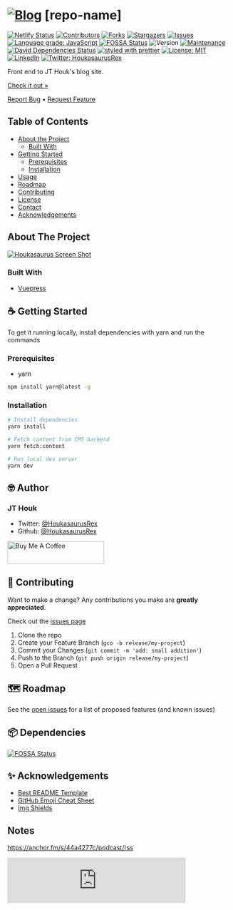 # [![Blog][logo]][url] [repo-name]

<!-- PROJECT SHIELDS -->
<!--
*** Reference links are enclosed in brackets [ ] instead of parentheses ( ).
*** https://www.markdownguide.org/basic-syntax/#reference-style-links
*** See bottom of page for list of reference links
-->
[![Netlify Status][netlify-shield]][netlify-url]
[![Contributors][contributors-shield]][contributors-url]
[![Forks][forks-shield]][forks-url]
[![Stargazers][stars-shield]][stars-url]
[![Issues][issues-shield]][issues-url]
[![Language grade: JavaScript][lgtm-shield]][lgtm-url]
[![FOSSA Status][fossa-shield]][fossa-url]
![Version][version-shield]
[![Maintenance][maintenance-shield]][maintenance-url]
[![David Dependencies Status][dependencies-shield]][dependencies-url]
[![styled with prettier][prettier-shield]][prettier-url]
[![License: MIT][license-shield]][license-url]
[![LinkedIn][linkedin-shield]][linkedin-url]
[![Twitter: HoukasaurusRex][twitter-shield]][twitter-url]

Front end to JT Houk's blog site.

[Check it out »][product-url]

[Report Bug][issues-url] • [Request Feature][issues-url]

<!-- TABLE OF CONTENTS -->
## Table of Contents

* [About the Project](#about-the-project)
  * [Built With](#built-with)
* [Getting Started](#getting-started)
  * [Prerequisites](#prerequisites)
  * [Installation](#installation)
* [Usage](#usage)
* [Roadmap](#roadmap)
* [Contributing](#contributing)
* [License](#license)
* [Contact](#contact)
* [Acknowledgements](#acknowledgements)

<!-- ABOUT THE PROJECT -->
## About The Project

[![Houkasaurus Screen Shot][product-screenshot]][product-url]

### Built With

* [Vuepress](https://vuepress.org)

<!-- GETTING STARTED -->
## ☕️ Getting Started

To get it running locally, install dependencies with yarn and run the commands

### Prerequisites

* yarn

```sh
npm install yarn@latest -g
```

### Installation

```sh
# Install dependencies
yarn install

# Fetch content from CMS backend
yarn fetch:content

# Run local dev server
yarn dev
```

## 🤓 Author

### JT Houk

* Twitter: [@HoukasaurusRex][twitter-url]
* Github: [@HoukasaurusRex][github-url]

<a href="https://www.buymeacoffee.com/HoukasaurusRex" target="_blank"><img src="https://cdn.buymeacoffee.com/buttons/default-red.png" alt="Buy Me A Coffee" style="height: 51px !important;width: 217px !important;" ></a>

## 🤝 Contributing

Want to make a change? Any contributions you make are **greatly appreciated**.

Check out the [issues page][issues-url]

1. Clone the repo
2. Create your Feature Branch (`gco -b release/my-project`)
3. Commit your Changes (`git commit -m 'add: small addition'`)
4. Push to the Branch (`git push origin release/my-project`)
5. Open a Pull Request

<!-- ROADMAP -->
## 🗺 Roadmap

See the [open issues][issues-url] for a list of proposed features (and known issues)

<!-- DEPENDENCIES -->
## 📦 Dependencies

[![FOSSA Status][fossa-scan]][fossa-url]

<!-- ACKNOWLEDGEMENTS -->
## ✨ Acknowledgements

* [Best README Template](https://github.com/othneildrew/Best-README-Template/blob/master/README.md)
* [GitHub Emoji Cheat Sheet](https://www.webpagefx.com/tools/emoji-cheat-sheet)
* [Img Shields](https://shields.io)

## Notes
https://anchor.fm/s/44a4277c/podcast/rss
<iframe src="https://anchor.fm/rules-as-written/embed" height="102px" width="400px" frameborder="0" scrolling="no"></iframe>

<!-- MARKDOWN LINKS & IMAGES -->
<!-- https://www.markdownguide.org/basic-syntax/#reference-style-links -->
[logo]: https://res.cloudinary.com/jthouk/image/upload/e_improve,w_30,h_30/v1582802259/Profiles/jt-2d.png
[url]: https://[repo-name]
[github-url]: https://github.com/HoukasaurusRex
[netlify-shield]: https://api.netlify.com/api/v1/badges/bbdf7d4d-7242-4e9f-a4fe-9e1fd523fa3e/deploy-status
[netlify-url]: https://app.netlify.com/sites/rules-as-written/deploys
[contributors-shield]: https://img.shields.io/github/contributors/HoukasaurusRex/[repo-name].svg?style=flat-square
[contributors-url]: https://github.com/HoukasaurusRex/[repo-name]/graphs/contributors
[forks-shield]: https://img.shields.io/github/forks/HoukasaurusRex/[repo-name].svg?style=flat-square
[forks-url]: https://github.com/HoukasaurusRex/[repo-name]/network/members
[stars-shield]: https://img.shields.io/github/stars/HoukasaurusRex/[repo-name].svg?style=flat-square
[stars-url]: https://github.com/HoukasaurusRex/[repo-name]/stargazers
[issues-shield]: https://img.shields.io/github/issues/HoukasaurusRex/[repo-name].svg?style=flat-square
[issues-url]: https://github.com/HoukasaurusRex/[repo-name]/issues
[version-shield]: https://img.shields.io/badge/version-1.0.0-blue.svg?cacheSeconds=2592000
[maintenance-shield]: https://img.shields.io/badge/Maintained%3F-yes-green.svg
[maintenance-url]: https://github.com/HoukasaurusRex/houkasaurus/graphs/commit-activity
[dependencies-shield]: https://david-dm.org/HoukasaurusRex/houkasaurus.svg
[dependencies-url]: https://david-dm.org/HoukasaurusRex/houkasaurus
[prettier-shield]: https://img.shields.io/badge/styled_with-prettier-ff69b4.svg
[prettier-url]: https://github.com/prettier/prettier
[linkedin-shield]: https://img.shields.io/badge/-LinkedIn-black.svg?style=flat-square&logo=linkedin&colorB=555
[linkedin-url]: https://www.linkedin.com/in/jt-houk/
[product-screenshot]: ./assets/screen_shot.png
[product-url]: https://[repo-name]
[lgtm-shield]: https://img.shields.io/lgtm/grade/javascript/g/HoukasaurusRex/[repo-name].svg?logo=lgtm&logoWidth=18
[lgtm-url]: https://lgtm.com/projects/g/HoukasaurusRex/[repo-name]/context:javascript
[fossa-shield]: https://app.fossa.com/api/projects/git%2Bgithub.com%2FHoukasaurusRex%2F[repo-name].svg?type=shield
[fossa-url]: https://app.fossa.com/projects/git%2Bgithub.com%2FHoukasaurusRex%2F[repo-name]?ref=badge_shield
[fossa-scan]: https://app.fossa.com/api/projects/git%2Bgithub.com%2FHoukasaurusRex%2F[repo-name].svg?type=large
[license-shield]: https://img.shields.io/badge/License-MIT-yellow.svg
[license-url]: https://opensource.org/licenses/MIT
[twitter-shield]: https://img.shields.io/twitter/follow/HoukasaurusRex.svg?style=social
[twitter-url]: https://twitter.com/HoukasaurusRex
